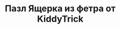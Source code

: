 ---
title: Пазл Ящерка из фетра от KiddyTrick
description: Купить пазл Ящерка из фетра в магазине KiddyTrick

layout: product
permalink: /:path

weight: 66

product-name: 'Пазл "Ящерка"'
product-desc: '<p>Мягкий пазл из фетра, в котором ребенку нужно собрать иллюстрацию зеленой ящерки. Пазл состоит из 4 съемных крутящихся дисков. Диски крепятся к странице магнитными кнопками.</p>'

product-video: '<div style="position:relative;height:0;padding-bottom:56.25%"><iframe src="https://www.youtube.com/embed/H9qpO4CBKrg" width="640" height="360" frameborder="0" style="position:absolute;width:100%;height:100%;left:0" allowfullscreen></iframe></div>'

product-price: 800

product-year: "от 2 лет"
product-size: "21х21 см"
product-time: "2-4 дня"

related:
---